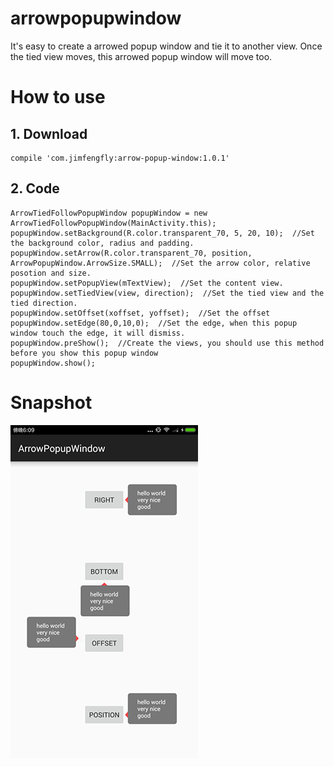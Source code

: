 # arrowpopupwindow
It's easy to create a arrowed popup window and tie it to another view. Once the tied view moves, this arrowed popup window will move too.

# How to use
## 1. Download
```
compile 'com.jimfengfly:arrow-popup-window:1.0.1'
```
## 2. Code
```
ArrowTiedFollowPopupWindow popupWindow = new ArrowTiedFollowPopupWindow(MainActivity.this);
popupWindow.setBackground(R.color.transparent_70, 5, 20, 10);  //Set the background color, radius and padding.
popupWindow.setArrow(R.color.transparent_70, position, ArrowPopupWindow.ArrowSize.SMALL);  //Set the arrow color, relative posotion and size.
popupWindow.setPopupView(mTextView);  //Set the content view.
popupWindow.setTiedView(view, direction);  //Set the tied view and the tied direction.
popupWindow.setOffset(xoffset, yoffset);  //Set the offset
popupWindow.setEdge(80,0,10,0);  //Set the edge, when this popup window touch the edge, it will dismiss.
popupWindow.preShow();  //Create the views, you should use this method before you show this popup window
popupWindow.show();
```


# Snapshot

 ![image](https://github.com/SuperJim123/arrowpopupwindow/raw/master/snapshot.jpg)
